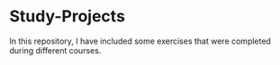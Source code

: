 # Study-Projects
In this repository, I have included some exercises that were completed during different courses.
